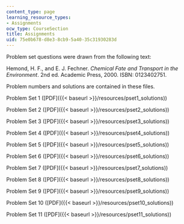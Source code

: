 ```yaml
---
content_type: page
learning_resource_types:
- Assignments
ocw_type: CourseSection
title: Assignments
uid: 75e0b678-d8e3-8cb9-5a40-35c31930283d
---
```


Problem set questions were drawn from the following text:

Hemond, H. F., and E. J. Fechner. _Chemical Fate and Transport in the Environment_. 2nd ed. Academic Press, 2000. ISBN: 0123402751.

Problem numbers and solutions are contained in these files.

Problem Set 1 ([PDF]({{< baseurl >}}/resources/pset1_solutions))

Problem Set 2 ([PDF]({{< baseurl >}}/resources/pset2_solutions))

Problem Set 3 ([PDF]({{< baseurl >}}/resources/pset3_solutions))

Problem Set 4 ([PDF]({{< baseurl >}}/resources/pset4_solutions))

Problem Set 5 ([PDF]({{< baseurl >}}/resources/pset5_solutions))

Problem Set 6 ([PDF]({{< baseurl >}}/resources/pset6_solutions))

Problem Set 7 ([PDF]({{< baseurl >}}/resources/pset7_solutions))

Problem Set 8 ([PDF]({{< baseurl >}}/resources/pset8_solutions))

Problem Set 9 ([PDF]({{< baseurl >}}/resources/pset9_solutions))

Problem Set 10 ([PDF]({{< baseurl >}}/resources/pset10_solutions))

Problem Set 11 ([PDF]({{< baseurl >}}/resources/pset11_solutions))